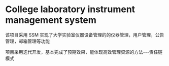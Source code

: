 # College laboratory instrument management system
该项目采用 SSM 实现了大学实验室仪器设备管理的的仪器管理，用户管理，公告管理，邮箱管理等功能

项目采用迭代开发，基本完成了预期效果，能体现高效管理资源的方法---责任链模式
